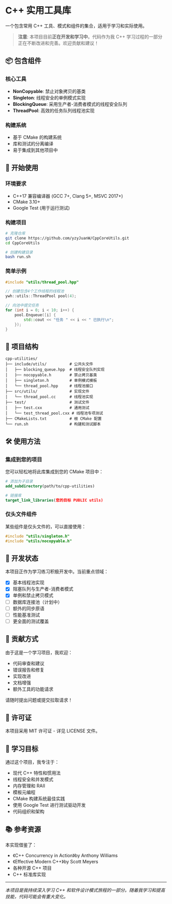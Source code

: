 # C++ 实用工具库

一个包含常用 C++ 工具、模式和组件的集合，适用于学习和实际使用。

> **注意**: 本项目目前**正在开发和学习中**。代码作为我 C++ 学习过程的一部分正在不断改进和完善。欢迎贡献和建议！

## 📦 包含组件

### 核心工具
- **NonCopyable**: 禁止对象拷贝的基类
- **Singleton**: 线程安全的单例模式实现
- **BlockingQueue**: 采用生产者-消费者模式的线程安全队列
- **ThreadPool**: 高效的任务队列线程池实现

### 构建系统
- 基于 CMake 的构建系统
- 库和测试的分离编译
- 易于集成到其他项目中

## 🚀 开始使用

### 环境要求
- C++17 兼容编译器 (GCC 7+, Clang 5+, MSVC 2017+)
- CMake 3.10+
- Google Test (用于运行测试)

### 构建项目

```bash
# 克隆仓库
git clone https://github.com/yzyJuanW/CppCoreUtils.git
cd CppCoreUtils

# 创建构建目录
bash run.sh
```

### 简单示例

```cpp
#include "utils/thread_pool.hpp"

// 创建包含4个工作线程的线程池
ywh::utils::ThreadPool pool(4);

// 向池中提交任务
for (int i = 0; i < 10; i++) {
    pool.Enqueue([i] {
        std::cout << "任务 " << i << " 已执行\n";
    });
}
```

## 📁 项目结构

```
cpp-utilities/
├── include/utils/          # 公共头文件
│   ├── blocking_queue.hpp  # 线程安全队列实现
│   ├── nocopyable.h        # 禁止拷贝基类
│   ├── singleton.h         # 单例模式模板
│   └── thread_pool.hpp     # 线程池接口
├── src/utils/              # 实现文件
│   └── thread_pool.cc      # 线程池实现
├── test/                   # 测试文件
│   ├── test.cxx            # 通用测试
│   └── test_thread_pool.cxx # 线程池专项测试
├── CMakeLists.txt          # 根 CMake 配置
└── run.sh                  # 构建和测试脚本
```

## 🛠️ 使用方法

### 集成到您的项目

您可以轻松地将此库集成到您的 CMake 项目中：

```cmake
# 添加为子目录
add_subdirectory(path/to/cpp-utilities)

# 链接库
target_link_libraries(您的目标 PUBLIC utils)
```

### 仅头文件组件

某些组件是仅头文件的，可以直接使用：

```cpp
#include "utils/singleton.h"
#include "utils/nocopyable.h"
```

## 🔧 开发状态

本项目正作为学习练习积极开发中。当前重点领域：

- [x] 基本线程池实现
- [x] 阻塞队列与生产者-消费者模式
- [x] 单例和禁止拷贝模式
- [ ] 数据库连接池（计划中）
- [ ] 额外的同步原语
- [ ] 性能基准测试
- [ ] 更全面的测试覆盖

## 🤝 贡献方式

由于这是一个学习项目，我欢迎：

- 代码审查和建议
- 错误报告和修复
- 实现改进
- 文档增强
- 额外工具的功能请求

请随时提出问题或提交拉取请求！

## 📝 许可证

本项目采用 MIT 许可证 - 详见 LICENSE 文件。

## 🎯 学习目标

通过这个项目，我专注于：

- 现代 C++ 特性和惯用法
- 线程安全和并发模式
- 内存管理和 RAII
- 模板元编程
- CMake 构建系统最佳实践
- 使用 Google Test 进行测试驱动开发
- 代码组织和架构

## 📚 参考资源

本实现借鉴了：

- 《C++ Concurrency in Action》by Anthony Williams
- 《Effective Modern C++》by Scott Meyers
- 各种开源 C++ 项目
- C++ 标准库实现

---

*本项目是我持续深入学习 C++ 和软件设计模式旅程的一部分。随着我学习和提高技能，代码可能会有重大变化。*